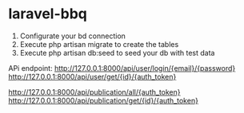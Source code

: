 # laravel-bbq

1. Configurate your bd connection
2. Execute php artisan migrate to create the tables
3. Execute php artisan db:seed to seed your db with test data

APi endpoint:
http://127.0.0.1:8000/api/user/login/{email}/{password}
http://127.0.0.1:8000/api/user/get/{id}/{auth_token}

http://127.0.0.1:8000/api/publication/all/{auth_token}
http://127.0.0.1:8000/api/publication/get/{id}/{auth_token}
